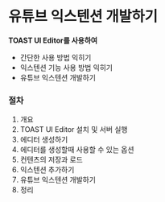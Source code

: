 # 유튜브 익스텐션 개발하기

**TOAST UI Editor를 사용하여**

* 간단한 사용 방법 익히기
* 익스텐션 기능 사용 방법 익히기
* 유튜브 익스텐션 개발하기

### 절차

1. 개요
2. TOAST UI Editor 설치 및 서버 실행
3. 에디터 생성하기
4. 에디터를 생성할때 사용할 수 있는 옵션
5. 컨텐츠의 저장과 로드
6. 익스텐션 추가하기
7. 유튜브 익스텐션 개발하기
8. 정리